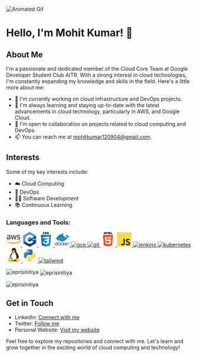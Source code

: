 ![Animated Gif](file:///C:/Users/mohit/Downloads/mohit%20github.gif)


# Hello, I'm Mohit Kumar! 👋
## About Me
I'm a passionate and dedicated member of the Cloud Core Team at Google Developer Student Club AITR. With a strong interest in cloud technologies, I'm constantly expanding my knowledge and skills in the field. Here's a little more about me:

- 🔭 I'm currently working on cloud infrastructure and DevOps projects.
- 🌱 I'm always learning and staying up-to-date with the latest advancements in cloud technology, particularly in AWS, and Google Cloud.
- 💬 I'm open to collaboration on projects related to cloud computing and DevOps.
- 📫 You can reach me at [mohitkumar120904@gmail.com](mailto:mohitkumar120904@gmail.com).

## Interests
Some of my key interests include:
- ☁️ Cloud Computing
- 🚀 DevOps
- 👨‍💻 Software Development
- 📚 Continuous Learning
  

<h3 align="left">Languages and Tools:</h3>
<p align="left"> <a href="https://aws.amazon.com" target="_blank" rel="noreferrer"> <img src="https://raw.githubusercontent.com/devicons/devicon/master/icons/amazonwebservices/amazonwebservices-original-wordmark.svg" alt="aws" width="40" height="40"/> </a> <a href="https://www.w3schools.com/cpp/" target="_blank" rel="noreferrer"> <img src="https://raw.githubusercontent.com/devicons/devicon/master/icons/cplusplus/cplusplus-original.svg" alt="cplusplus" width="40" height="40"/> </a> <a href="https://www.w3schools.com/css/" target="_blank" rel="noreferrer"> <img src="https://raw.githubusercontent.com/devicons/devicon/master/icons/css3/css3-original-wordmark.svg" alt="css3" width="40" height="40"/> </a> <a href="https://www.docker.com/" target="_blank" rel="noreferrer"> <img src="https://raw.githubusercontent.com/devicons/devicon/master/icons/docker/docker-original-wordmark.svg" alt="docker" width="40" height="40"/> </a> <a href="https://cloud.google.com" target="_blank" rel="noreferrer"> <img src="https://www.vectorlogo.zone/logos/google_cloud/google_cloud-icon.svg" alt="gcp" width="40" height="40"/> </a> <a href="https://git-scm.com/" target="_blank" rel="noreferrer"> <img src="https://www.vectorlogo.zone/logos/git-scm/git-scm-icon.svg" alt="git" width="40" height="40"/> </a> <a href="https://www.w3.org/html/" target="_blank" rel="noreferrer"> <img src="https://raw.githubusercontent.com/devicons/devicon/master/icons/html5/html5-original-wordmark.svg" alt="html5" width="40" height="40"/> </a> <a href="https://developer.mozilla.org/en-US/docs/Web/JavaScript" target="_blank" rel="noreferrer"> <img src="https://raw.githubusercontent.com/devicons/devicon/master/icons/javascript/javascript-original.svg" alt="javascript" width="40" height="40"/> </a> <a href="https://www.jenkins.io" target="_blank" rel="noreferrer"> <img src="https://www.vectorlogo.zone/logos/jenkins/jenkins-icon.svg" alt="jenkins" width="40" height="40"/> </a> <a href="https://kubernetes.io" target="_blank" rel="noreferrer"> <img src="https://www.vectorlogo.zone/logos/kubernetes/kubernetes-icon.svg" alt="kubernetes" width="40" height="40"/> </a> <a href="https://www.linux.org/" target="_blank" rel="noreferrer"> <img src="https://raw.githubusercontent.com/devicons/devicon/master/icons/linux/linux-original.svg" alt="linux" width="40" height="40"/> </a> <a href="https://www.python.org" target="_blank" rel="noreferrer"> <img src="https://raw.githubusercontent.com/devicons/devicon/master/icons/python/python-original.svg" alt="python" width="40" height="40"/> </a> <a href="https://tailwindcss.com/" target="_blank" rel="noreferrer"> <img src="https://www.vectorlogo.zone/logos/tailwindcss/tailwindcss-icon.svg" alt="tailwind" width="40" height="40"/> </a> </p>

<p><img align="left" src="https://github-readme-stats.vercel.app/api/top-langs?username=eprisinitiya&show_icons=true&locale=en&layout=compact" alt="eprisinitiya" /></p>

<p>&nbsp;<img align="center" src="https://github-readme-stats.vercel.app/api?username=eprisinitiya&show_icons=true&locale=en" alt="eprisinitiya" /></p>

<p><img align="center" src="https://github-readme-streak-stats.herokuapp.com/?user=eprisinitiya&" alt="eprisinitiya" /></p>


## Get in Touch
- LinkedIn: [Connect with me](https://www.linkedin.com/in/mohitkumargdsc/)
- Twitter: [Follow me](https://twitter.com/eprisinitiya)
- Personal Website: [Visit my website](https://mohitkumar.framer.ai/)

Feel free to explore my repositories and connect with me. Let's learn and grow together in the exciting world of cloud computing and technology!
